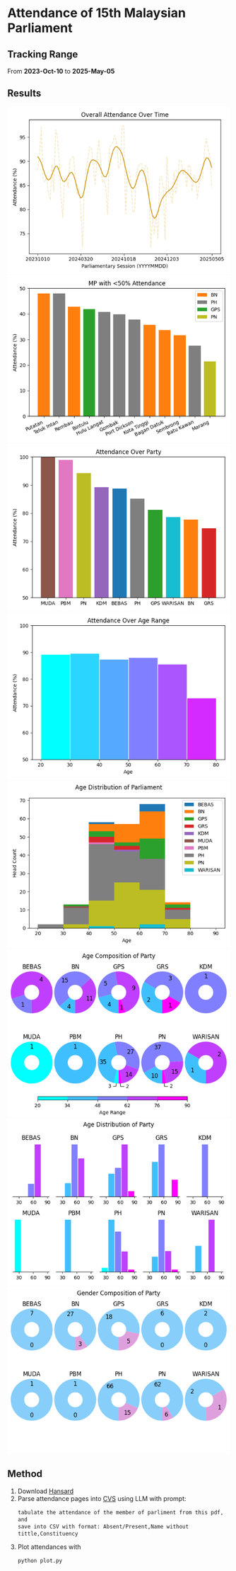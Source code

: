 # Attendance of 15th Malaysian Parliament

## Tracking Range
From **2023-Oct-10** to **2025-May-05**

## Results

![time](static/time.png)
![mp](static/mp.png)
![party](static/party.png)
![age](static/age.png)
![compose](static/age_parliament.png)
![compose](static/compose.png)
![distribute](static/distribute.png)
![gender](static/gender.png)

## Method

1. Download [Hansard](https://www.parlimen.gov.my/hansard-dewan-rakyat.html?uweb=dr&arkib=yes)
2. Parse attendance pages into [CVS](dataset) using LLM with prompt:
   ```text
   tabulate the attendance of the member of parliment from this pdf, and 
   save into CSV with format: Absent/Present,Name without tittle,Constituency
   ```
3. Plot attendances with 
   ```commandline
   python plot.py
   ```
